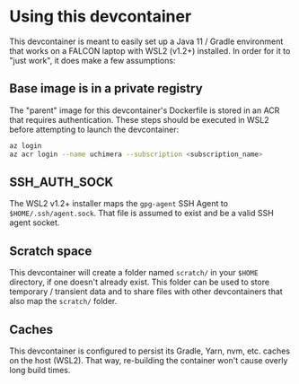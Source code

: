 # Using this devcontainer
This devcontainer is meant to easily set up a Java 11 / Gradle environment that works on a FALCON laptop with WSL2 (v1.2+) installed. In order for it to "just work", it does make a few assumptions:
## Base image is in a private registry
The "parent" image for this devcontainer's Dockerfile is stored in an ACR that requires authentication. These steps should be executed in WSL2 before attempting to launch the devcontainer:
```bash
az login
az acr login --name uchimera --subscription <subscription_name>
```
## SSH_AUTH_SOCK
The WSL2 v1.2+ installer maps the `gpg-agent` SSH Agent to `$HOME/.ssh/agent.sock`. That file is assumed to exist and be a valid SSH agent socket.
## Scratch space
This devcontainer will create a folder named `scratch/` in your `$HOME` directory, if one doesn't already exist. This folder can be used to store temporary / transient data and to share files with other devcontainers that also map the `scratch/` folder.
## Caches
This devcontainer is configured to persist its Gradle, Yarn, nvm, etc. caches on the host (WSL2). That way, re-building the container won't cause overly long build times.
